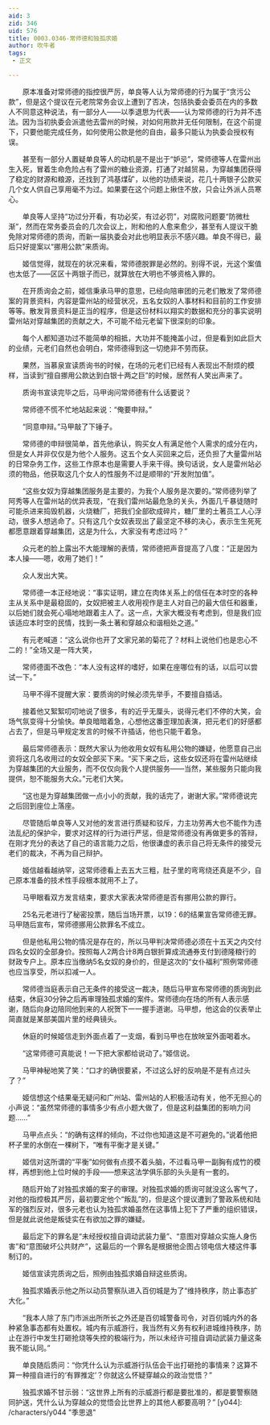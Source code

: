 ```yaml
---
aid: 3
zid: 346
uid: 576
title: 0003.0346-常师德和独孤求婚
author: 吹牛者
tags: 
 - 正文

---
```




　　原本准备对常师德的指控很严厉，单良等人认为常师德的行为属于“贪污公款”，但是这个提议在元老院常务会议上遭到了否决，包括执委会委员在内的多数人不同意这种说法，有一部分人——以季退思为代表——认为常师德的行为并不违法。因为当初执委会派遣他去雷州的时候，对如何用款并无任何限制，在这个前提下，只要他能完成任务，如何使用公款是他的自由，最多只能认为执委会授权有误。

　　甚至有一部分人置疑单良等人的动机是不是出于“妒忌”，常师德等人在雷州出生入死，冒着生命危险占有了雷州的糖业资源，打通了对越贸易，为穿越集团获得了稳定的财源和粮源，还找到了鸿基煤矿，以他的功绩来说，花几十两银子公款买几个女人供自己享用毫不为过。如果要在这个问题上揪住不放，只会让外派人员寒心。

　　单良等人坚持“功过分开看，有功必奖，有过必罚”，对腐败问题要“防微杜渐”，然而在常务委员会的几次会议上，附和他的人愈来愈少，甚至有人提议干脆免除对常师德的质询，而新一届执委会对此也明显表示不感兴趣。单良不得已，最后只好提案以“挪用公款”来质询。

　　姬信觉得，就现在的状况来看，常师德脱罪是必然的。别得不说，光这个案值也太低了——区区十两银子而已，就算放在大明也不够资格入罪的。

　　在开质询会之前，姬信秉承马甲的意思，已经向陪审团的元老们散发了常师德案的背景资料，内容是雷州站的经营状况，五名女奴的人事材料和目前的工作安排等等。散发背景资料是正当的程序，但是这份材料以翔实的数据和充分的事实说明雷州站对穿越集团的贡献之大，不可能不给元老留下很深刻的印象。

　　每个人都知道功过不能简单的相抵，大功并不能掩盖小过，但是看到如此巨大的业绩，元老们自然也会明白，常师德得到这一切绝非不劳而获。

　　果然，当慕泉宣读质询书的时候，在场的元老们已经有人表现出不耐烦的模样，当读到“擅自挪用公款达到白银十两之巨”的时候，居然有人笑出声来了。

　　质询书宣读完毕之后，马甲询问常师德有什么话要说？

　　常师德不慌不忙地站起来说：“俺要申辩。”

　　“同意申辩。”马甲敲了下锤子。

　　常师德的申辩很简单，首先他承认，购买女人有满足他个人需求的成分在内，但是女人并非仅仅是为他个人服务。这五个女人买回来之后，还负担了大量雷州站的日常杂务工作，这些工作原本也是需要人手来干得。换句话说，女人是雷州站必须的物品，他获取这几个女人的性服务不过是顺带的“开发附加值”。

　　“这些女奴为穿越集团服务是主要的，为我个人服务是次要的。”常师德列举了阿秀等人在雷州站的优异表现，“在我们雷州站最危急的关头，外面几千暴徒随时可能杀进来捣毁机器，火烧糖厂，把我们全部砍成碎片，糖厂里的土著员工人心浮动，很多人想逃命了。只有这几个女奴表现出了最坚定不移的决心，表示生生死死都愿意跟着穿越集团，这是为什么，大家没有考虑过吗？”

　　众元老的脸上露出不大能理解的表情，常师德把声音提高了八度：“正是因为本人操——嗯，收用了她们！”

　　众人发出大笑。

　　常师德一本正经地说：“事实证明，建立在肉体关系上的信任在本时空的各种主从关系中是最稳固的，女奴把被主人收用视作是主人对自己的最大信任和器重，以后她们就会死心塌地地跟着主人了。这一点，大家大概没有考虑到，但是我们应该适应本时空的民情，找到一条土著和穿越众和谐相处之道。”

　　有元老喊道：“这么说你也开了文家兄弟的菊花了？材料上说他们也是忠心不二的！”全场又是一阵大笑，

　　常师德面不改色：“本人没有这样的嗜好，如果在座哪位有的话，以后可以尝试一下。”

　　马甲不得不提醒大家：要质询的时候必须先举手，不要擅自插话。

　　接着他又絮絮叨叨地说了很多，有的近乎无厘头，说得元老们不停的大笑，会场气氛变得十分愉快。单良暗暗着急，心想他这番歪理加表演，把元老们的好感都占去了，但是马甲规定发言的时候不许插话，他也只能干着急。

　　最后常师德表示：既然大家认为他收用女奴有私用公物的嫌疑，他愿意自己出资将这几名收用过的女奴全部买下来。“买下来之后，这些女奴还将在雷州站继续为穿越集团的大业服务，而不仅仅向我个人提供服务——当然，某些服务只能向我提供，恕不能服务大众。”元老们大笑。

　　“这也是为穿越集团做一点小小的贡献，我的话完了，谢谢大家。”常师德说完之后回到座位上落座。

　　尽管随后单良等人又对他的发言进行质疑和驳斥，力主功劳再大也不能作为违法乱纪的保护伞，要求对这样的行为进行严惩，但是常师德没有再做更多的答辩，在刚才充分的表达了自己的语言能力之后，他很谦虚的表示自己将无条件的接受元老们的裁决，不再为自己辩护。

　　姬信越看越纳罕，这常师德看上去五大三粗，肚子里的弯弯绕还真是不少，自己原本准备的技术性手段根本就用不上了。

　　马甲眼看双方发言结束，要求大家表决常师德是否有挪用公款的罪行。

　　25名元老进行了秘密投票，随后当场开票，以19：6的结果宣告常师德无罪。马甲随后宣布，常师德挪用公款罪名不成立。

　　但是他私用公物的情况是存在的，所以马甲判决常师德必须在十五天之内交付四名女奴的全部身价。按照每人2两合计8两白银折算成流通券支付到德隆粮行的财政专户上。原本应当缴纳5名女奴的身价的，但是这次的“女仆福利”照例常师德也应当享受，所以扣减一人。

　　常师德当庭表示自己无条件的接受这一裁决，随后马甲宣布常师德的质询到此结束，休庭30分钟之后再审理独孤求婚的案件。常师德向在场的所有人表示感谢，随后向身边陪同他到来的人祝贺下一一握手道谢。马甲想，他这会的仪表举止简直就是某部美国片里的经典镜头。

　　休庭的时候姬信走到外面点着了一支烟，看到马甲也在放映室外面喝着水。

　　“这常师德可真能说！一下把大家都给说动了。”姬信说。

　　马甲神秘地笑了笑：“口才的确很要紧，不过这么好的反响是不是有点过头了？”

　　姬信想这个结果毫无疑问和广州站、雷州站的人积极活动有关，他不无担心的小声说：“虽然常师德的事情多少有点小题大做了，但是这利益集团的影响力问题……”

　　马甲点点头：“的确有这样的倾向，不过你也知道这是不可避免的。”说着他把杯子里的水倒在一棵树下，“唯有平衡才是关键。”

　　姬信对这所谓的“平衡”如何做有点摸不着头脑，不过看马甲一副胸有成竹的模样，再想到他上位时候的手段——想来这法学俱乐部的头头是有一套的。

　　随后开始了对独孤求婚的案子的审理。对独孤求婚的质询可就没这么客气了，对他的指控极其严厉，最初要定他个“叛乱”的，但是这个提议遭到了警政系统和陆军的强烈反对，很多元老也认为独孤求婚虽然在这事情上犯下了严重的组织错误，但是就此说他是叛徒实在有欲加之罪的嫌疑。

　　最后定下的罪名是“未经授权擅自调动武装力量”、“意图对穿越众实施人身伤害”和“意图破坏公共财产”，这最后的一个罪名是根据他企图占领电信大楼这件事制订的。

　　姬信宣读完质询之后，照例由独孤求婚自辩这些质询。

　　独孤求婚表示他之所以动员警察队进入百仞城是为了“维持秩序，防止事态扩大化。”

　　“我本人除了东门市派出所所长之外还是百仞城警备司令，对百仞城内外的各种紧急事态都有处置权。城内有示威游行，我当然有义务有权利进城维持秩序，防止在游行中发生打砸抢烧等失控的极端行为，所以未经许可擅自调动武装力量这条我不能认同。”

　　单良随后质问：“你凭什么认为示威游行队伍会干出打砸抢的事情来？这算不算一种擅自进行的‘有罪推定’？你就这么怀疑穿越众的政治觉悟？”

　　独孤求婚不甘示弱：“这世界上所有的示威游行都是要批准的，都是要警察随同护送，凭什么认为穿越众的觉悟会比世界上的其他人都要高明？”
[y044]: /characters/y044 "季思退"


